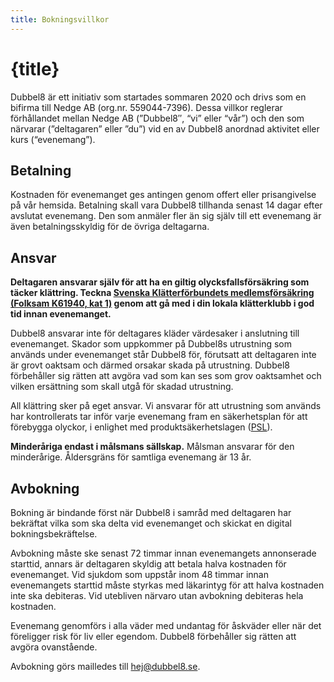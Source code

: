 ```yaml
---
title: Bokningsvillkor
---
```


<script>
	import Head from '$lib/head.svelte';
</script>

<Head title={ title } />

<div class="prose mx-auto">

# {title}

Dubbel8 är ett initiativ som startades sommaren 2020 och drivs som en bifirma till Nedge AB (org.nr. 559044-7396). Dessa villkor reglerar förhållandet mellan Nedge AB (”Dubbel8″, “vi” eller “vår”) och den som närvarar (”deltagaren” eller ”du”) vid en av Dubbel8 anordnad aktivitet eller kurs (“evenemang”).

## Betalning

Kostnaden för evenemanget ges antingen genom offert eller prisangivelse på vår hemsida. Betalning skall vara Dubbel8 tillhanda senast 14 dagar efter avslutat evenemang. Den som anmäler fler än sig själv till ett evenemang är även betalningsskyldig för de övriga deltagarna.

## Ansvar

**Deltagaren ansvarar själv för att ha en giltig olycksfallsförsäkring som täcker klättring. Teckna [Svenska Klätterförbundets medlemsförsäkring (Folksam K61940, kat 1)](https://www.folksam.se/forsakringar/idrottsforsakring/klattring) genom att gå med i din lokala klätterklubb i god tid innan evenemanget.**

Dubbel8 ansvarar inte för deltagares kläder värdesaker i anslutning till evenemanget. Skador som uppkommer på Dubbel8s utrustning som används under evenemanget står Dubbel8 för, förutsatt att deltagaren inte är grovt oaktsam och därmed orsakar skada på utrustning. Dubbel8 förbehåller sig rätten att avgöra vad som kan ses som grov oaktsamhet och vilken ersättning som skall utgå för skadad utrustning.

All klättring sker på eget ansvar. Vi ansvarar för att utrustning som används har kontrollerats tar inför varje evenemang fram en säkerhetsplan för att förebygga olyckor, i enlighet med produktsäkerhetslagen ([PSL](https://bergsport.se/2015/11/12/om-klattring-och-produktsakerhetslagen/)).

**Minderåriga endast i målsmans sällskap.** Målsman ansvarar för den minderårige. Åldersgräns för samtliga evenemang är 13 år.

## Avbokning

Bokning är bindande först när Dubbel8 i samråd med deltagaren har bekräftat vilka som ska delta vid evenemanget och skickat en digital bokningsbekräftelse.

Avbokning måste ske senast 72 timmar innan evenemangets annonserade starttid, annars är deltagaren skyldig att betala halva kostnaden för evenemanget. Vid sjukdom som uppstår inom 48 timmar innan evenemangets starttid måste styrkas med läkarintyg för att halva kostnaden inte ska debiteras. Vid utebliven närvaro utan avbokning debiteras hela kostnaden.

Evenemang genomförs i alla väder med undantag för åskväder eller när det föreligger risk för liv eller egendom. Dubbel8 förbehåller sig rätten att avgöra ovanstående.

Avbokning görs mailledes till hej@dubbel8.se.

</div>
